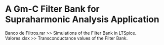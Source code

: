 # A Gm-C Filter Bank for Supraharmonic Analysis Application

Banco de Filtros.rar >> Simulations of the Filter Bank in LTSpice.
Valores.xlsx >> Transconductance values of the Filter Bank.
